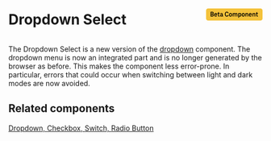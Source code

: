 <div style="display: inline-flex; align-items: center; justify-content: space-between; width: 100%;">
    <h1>Dropdown Select</h1>
    <img src="assets/beta.png" alt="Beta Component" />
</div>

The Dropdown Select is a new version of the [dropdown](?path=/docs/components-dropdown--standard) component. The dropdown menu is now an integrated part and is no longer generated by the browser as before. This makes the component less error-prone. In particular, errors that could occur when switching between light and dark modes are now avoided.

## Related components

[Dropdown, ](?path=/docs/components-dropdown--standard)
[Checkbox, ](?path=/usage/components-checkbox--standard)
[Switch, ](?path=/usage/components-switch--standard)
[Radio Button](?path=/usage/components-radio-button--standard)
